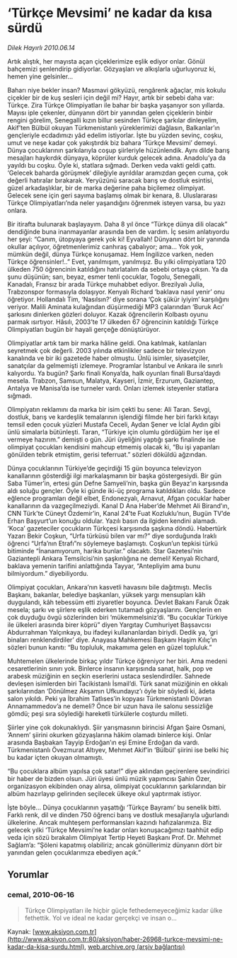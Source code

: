# ‘Türkçe Mevsimi’ ne kadar da kısa sürdü

*Dilek Hayırlı 2010.06.14*

<font class="agenda2NewsSpot">
 Artık alıştık, her mayısta açan çiçeklerimize eşlik ediyor onlar. Gönül bahçemizi şenlendirip gidiyorlar. Gözyaşları ve alkışlarla uğurluyoruz ki, hemen yine gelsinler...
</font>
<font class="newsDetail">
 <p>
  <p class="MsoNormal">
   Baharı niye bekler insan? Masmavi gökyüzü, rengârenk ağaçlar, mis kokulu çiçekler bir de kuş sesleri için değil mi? Hayır, artık bir sebebi daha var: Türkçe. Zira Türkçe Olimpiyatları ile bahar bir başka yaşanıyor son yıllarda. Mayısı iple çekenler, dünyanın dört bir yanından gelen çiçeklerin binbir rengini görelim, Senegalli kızın billur sesinden Türkçe şarkılar dinleyelim, Akif’ten Bülbül okuyan Türkmenistanlı yüreklerimizi dağlasın, Balkanlar’ın gençleriyle ecdadımızı yâd edelim istiyorlar. İşte bu yüzden sevinç, coşku, umut ve neşe kadar çok yakıştırdık biz bahara ‘Türkçe Mevsimi’ demeyi. Dünya çocuklarının şarkılarıyla coşup şiirleriyle hüzünlendik. Aynı dilde barış mesajları haykırdık dünyaya, köprüler kurduk gelecek adına. Anadolu’ya da yayıldı bu coşku. Öyle ki, statlara sığmadı. Derken veda vakti geldi çattı. ‘Gelecek baharda görüşmek’ dileğiyle ayrıldılar aramızdan geçen cuma, çok değerli hatıralar bırakarak. Yeryüzünü saracak barış ve dostluk esintisi, güzel arkadaşlıklar, bir de marka değerine paha biçilemez olimpiyat. Gelecek sene için geri sayıma başlamış olmak bir kenara, 8. Uluslararası Türkçe Olimpiyatları’nda neler yaşandığını öğrenmek isteyen varsa, bu yazı onlara.
  </p>
  <p class="MsoNormal">
   Bir itirafta bulunarak başlayayım. Daha 8 yıl önce “Türkçe dünya dili olacak” dendiğinde buna inanmayanlar arasında ben de vardım. İç sesim anlatıyordu her şeyi: “Canım, ütopyaya gerek yok ki! Eyvallah! Dünyanın dört bir yanında okullar açılıyor, öğretmenlerimiz canhıraş çabalıyor; ama… Yok yok, mümkün değil, dünya Türkçe konuşamaz. Hem İngilizce varken, neden Türkçe öğrensinler!..” Evet, yanılmışım, yanılmışız. Bu yılki olimpiyatlara 120 ülkeden 750 öğrencinin katıldığını hatırlatalım da sebebi ortaya çıksın. Ya da şunu düşünün; sarı, beyaz, esmer tenli çocuklar, Togolu, Senegalli, Kanadalı, Fransız bir arada Türkçe muhabbet ediyor. Brezilyalı Julia, Trabzonspor formasıyla dolaşıyor. Kenyalı Richard ‘baklava nasıl yenir’ onu öğretiyor. Hollandalı Tim, ‘Nasılsın?’ diye sorana ‘Çok şükür iyiyim’ karşılığını veriyor. Malili Aminata kulağından düşürmediği MP3 çalarından ‘Buruk Acı’ şarkısını dinlerken gözleri doluyor. Kazak öğrencilerin Kolbastı oyunu parmak ısırtıyor. Hâsılı, 2003’te 17 ülkeden 67 öğrencinin katıldığı Türkçe Olimpiyatları bugün bir hayali gerçeğe dönüştürüyor.
  </p>
  <p class="MsoNormal">
   Olimpiyatlar artık tam bir marka hâline geldi. Ona katılmak, katılanları seyretmek çok değerli. 2003 yılında etkinlikler sadece bir televizyon kanalında ve bir iki gazetede haber olmuştu. Ünlü isimler, siyasetçiler, sanatçılar da gelmemişti izlemeye. Programlar İstanbul ve Ankara ile sınırlı kalıyordu. Ya bugün? Şarkı finali Konya’da, halk oyunları finali Bursa’daydı mesela. Trabzon, Samsun, Malatya, Kayseri, İzmir, Erzurum, Gaziantep, Antalya ve Manisa’da ise turneler vardı. Onları izlemek isteyenler statlara sığmadı.
  </p>
  <p class="MsoNormal">
   Olimpiyatın reklamını da marka bir isim çekti bu sene: Ali Taran. Sevgi, dostluk, barış ve kardeşlik temalarının işlendiği filmde her biri farklı kıtayı temsil eden çocuk yüzleri Mustafa Ceceli, Aydan Şener ve İclal Aydın gibi ünlü simalarla bütünleşti. Taran, “Türkiye için olumlu gördüğüm her işe el vermeye hazırım.” demişti o gün. Jüri üyeliğini yaptığı şarkı finalinde ise olimpiyat çocukları kendisini mahcup etmemiş olacak ki, “Bu işi yapanları gönülden tebrik etmiştim, gerisi teferruat.” sözleri döküldü ağzından.
  </p>
  <p class="MsoNormal">
   Dünya çocuklarının Türkiye’de geçirdiği 15 gün boyunca televizyon kanallarının gösterdiği ilgi markalaşmanın bir başka göstergesiydi. Bir gün Saba Tümer’in, ertesi gün Defne Samyeli’nin, başka gün Beyaz’ın karşısında aldı soluğu gençler. Öyle ki günde iki-üç programa katıldıkları oldu. Sadece eğlence programları değil elbet, Endonezyalı, Arnavut, Afgan çocuklar haber kanallarının da vazgeçilmeziydi. Kanal D Ana Haber’de Mehmet Ali Birand’ın, CNN Türk’te Cüneyt Özdemir’in, Kanal 24’te Fuat Kozluklu’nun, Bugün TV’de Erhan Başyurt’un konuğu oldular. Yazılı basın da ilgiden kendini alamadı. ‘Koca’ gazeteciler çocukların Türkçesi karşısında şaşkına döndü. Habertürk Yazarı Bekir Coşkun, “Urfa türküsü bilen var mı?” diye sorduğunda Iraklı öğrenci “Urfa’nın Etrafı”nı söylemeye başlamıştı. Coşkun’un tepkisi türkü bitiminde “İnanamıyorum, harika bunlar.” olacaktı. Star Gazetesi’nin Gaziantepli Ankara Temsilcisi’nin şaşkınlığına ne demeli! Kenyalı Richard, baklava yemenin tarifini anlattığında Tayyar, “Antepliyim ama bunu bilmiyordum.” diyebiliyordu.
  </p>
  <p class="MsoNormal">
   Olimpiyat çocukları, Ankara’nın kasvetli havasını bile dağıtmıştı. Meclis Başkanı, bakanlar, belediye başkanları, yüksek yargı mensupları kâh duygulandı, kâh tebessüm etti ziyaretler boyunca. Devlet Bakanı Faruk Özak mesela; şarkı ve şiirlere eşlik ederken tutamadı gözyaşlarını. Gençlerin en çok duyduğu övgü sözlerinden biri ‘mükemmelsiniz’di. “Bu çocuklar Türkiye ile ülkeleri arasında birer köprü” diyen Yargıtay Cumhuriyet Başsavcısı Abdurrahman Yalçınkaya, bu ifadeyi kullananlardan biriydi. Dedik ya, ‘gri binaları renklendirdiler’ diye. Anayasa Mahkemesi Başkanı Haşim Kılıç’ın sözleri bunun kanıtı: “Bu topluluk, makamıma gelen en güzel topluluk.”
  </p>
  <p class="MsoNormal">
   Muhtemelen ülkelerinde birkaç yıldır Türkçe öğreniyor her biri. Ama medeni cesaretlerinin sınırı yok. Binlerce insanın karşısında sanat, halk, pop ve arabesk müziğinin en seçkin eserlerini ustaca seslendirdiler. Sahnede devleşen isimlerden biri Tacikistanlı İsmail’di. Türk sanat müziğinin en okkalı şarkılarından ‘Dönülmez Akşamın Ufkundayız’ı öyle bir söyledi ki, âdeta salon yıkıldı. Peki ya İbrahim Tatlıses’in kopyası Türkmenistanlı Dövran Annamammedov’a ne demeli? Önce bir uzun hava ile salonu sessizliğe gömdü; peşi sıra söylediği hareketli türkülerle coşturdu milleti.
  </p>
  <p class="MsoNormal">
   Şiirler yine çok dokunaklıydı. Şiir yarışmasının birincisi Afgan Şaire Osmani, ‘Annem’ şiirini okurken gözyaşlarına hâkim olamadı binlerce kişi. Onlar arasında Başbakan Tayyip Erdoğan’ın eşi Emine Erdoğan da vardı. Türkmenistanlı Övezmurat Altıyev, Mehmet Akif’in ‘Bülbül’ şiirini ise belki hiç bu kadar içten okuyan olmamıştı.
  </p>
  <p class="MsoNormal">
   “Bu çocuklara albüm yapılsa çok satar!” diye aklından geçirenlere sevindirici bir haber de bizden olsun. Jüri üyesi ünlü müzik yapımcısı Şahin Özer, organizasyon ekibinden onay alırsa, olimpiyat çocuklarının şarkılarından bir albüm hazırlayıp gelirinden seçilecek ülkeye okul yaptırmak istiyor.
   <span>
   </span>
   <span>
   </span>
  </p>
  <p class="MsoNormal">
   İşte böyle… Dünya çocuklarının yaşattığı ‘Türkçe Bayramı’ bu senelik bitti. Farklı renk, dil ve dinden 750 öğrenci barış ve dostluk mesajlarıyla uğurlandı ülkelerine. Ancak muhteşem performansları kazındı hafızalarımıza. Biz gelecek yılki ‘Türkçe Mevsimi’ne kadar onları konuşacağımızı taahhüt edip veda için sözü bırakalım Olimpiyat Tertip Heyeti Başkanı Prof. Dr. Mehmet Sağlam’a: “Şöleni kapatmış olabiliriz; ancak gönüllerimiz dünyanın dört bir yanından gelen çocuklarımıza ebediyen açık.”
  </p>
 </p>
</font>

## Yorumlar

### cemal, 2010-06-16
> Türkçe Olimpiyatları ile hiçbir güçle fethedemeyeceğimiz kadar ülke fethettik. Yol ve ideal ne kadar gerçekçi ve insan o...

Kaynak: [www.aksiyon.com.tr](http://www.aksiyon.com.tr:80/aksiyon/haber-26968-turkce-mevsimi-ne-kadar-da-kisa-surdu.html), [web.archive.org (arşiv bağlantısı)](http://web.archive.org/web/20100625013854/http://www.aksiyon.com.tr:80/aksiyon/haber-26968-turkce-mevsimi-ne-kadar-da-kisa-surdu.html)
